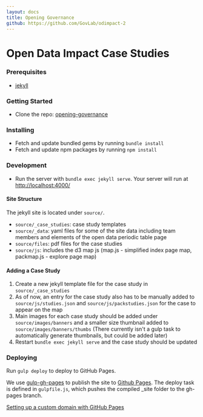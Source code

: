```yaml
---
layout: docs
title: Opening Governance
github: https://github.com/GovLab/odimpact-2
---
```


# Open Data Impact Case Studies

### Prerequisites
- [jekyll](https://jekyllrb.com/)

### Getting Started
- Clone the repo: [opening-governance](https://github.com/GovLab/odimpact-2.git)

### Installing
- Fetch and update bundled gems by running `bundle install`
- Fetch and update npm packages by running `npm install`

### Development
- Run the server with `bundle exec jekyll serve`. Your server will run at [http://localhost:4000/](http://localhost:4000/)

#### Site Structure
The jekyll site is located under `source/`.
- `source/_case_studies`: case study templates
- `source/_data`: yaml files for some of the site data including team members and elements of the open data periodic table page
- `source/files`: pdf files for the case studies
- `source/js`: includes the d3 map js (map.js - simplified index page map, packmap.js - explore page map)

#### Adding a Case Study
1. Create a new jekyll template file for the case study in `source/_case_studies`
2. As of now, an entry for the case study also has to be manually added to `source/js/studies.json` and `source/js/packstudies.json` for the case to appear on the map
3. Main images for each case study should be added under `source/images/banners` and a smaller size thumbnail added to `source/images/banners/thumbs` (There currently isn't a gulp task to automatically generate thumbnails, but could be added later)
4. Restart `bundle exec jekyll serve` and the case study should be updated

### Deploying
Run `gulp deploy` to deploy to GitHub Pages.

We use [gulp-gh-pages](https://www.npmjs.com/package/gulp-gh-pages) to publish the site to [Github Pages](https://pages.github.com/). The deploy task is defined in `gulpfile.js`, which pushes the compiled _site folder to the gh-pages branch.

[Setting up a custom domain with GitHub Pages](https://help.github.com/articles/using-a-custom-domain-with-github-pages/)